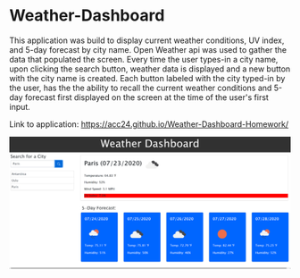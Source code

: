 # Weather-Dashboard
This application was build to display current weather conditions, UV index, and 5-day forecast by city name.
Open Weather api was used to gather the data that populated the screen.
Every time the user types-in a city name, upon clicking the search button, weather data is displayed and a new button with the city name is created.
Each button labeled with the city typed-in by the user, has the the ability to recall the current weather conditions and 5-day forecast first displayed on the screen at the time of the user's first input.

 Link to application: https://acc24.github.io/Weather-Dashboard-Homework/
 
 <img src="assets/2020-07-23 (2).png" >
